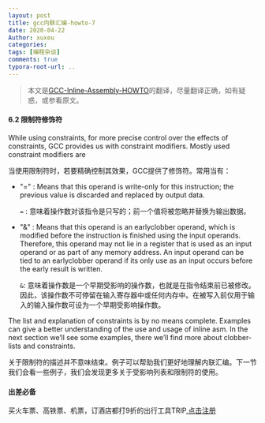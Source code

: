```yaml
---
layout: post
title: gcc内联汇编-howto-7
date: 2020-04-22
Author: xuxeu
categories: 
tags: [编程杂谈]
comments: true
typora-root-url: ..
---
```


> 本文是[GCC-Inline-Assembly-HOWTO](http://www.ibiblio.org/gferg/ldp/GCC-Inline-Assembly-HOWTO.html)的翻译，尽量翻译正确，如有疑惑，或参看原文。

#### 6.2 限制符修饰符

While using constraints, for more precise control over the effects of constraints, GCC provides us with constraint modifiers. Mostly used constraint modifiers are

当使用限制符时，若要精确控制其效果，GCC提供了修饰符。常用当有：

- "=" : Means that this operand is write-only for this instruction; the previous value is discarded and replaced by output data.

  `=` : 意味着操作数对该指令是只写的；前一个值将被忽略并替换为输出数据。

- "&" : Means that this operand is an earlyclobber operand, which is modified before the instruction is finished using the input operands. Therefore, this operand may not lie in a register that is used as an input operand or as part of any memory address. An input operand can be tied to an earlyclobber operand if its only use as an input occurs before the early result is written.

  `&`: 意味着操作数是一个早期受影响的操作数，也就是在指令结束前已被修改。因此，该操作数不可停留在输入寄存器中或任何内存中。在被写入前仅用于输入的输入操作数可设为一个早期受影响操作数。

The list and explanation of constraints is by no means complete. Examples can give a better understanding of the use and usage of inline asm. In the next section we’ll see some examples, there we’ll find more about clobber-lists and constraints.

关于限制符的描述并不意味结束。例子可以帮助我们更好地理解内联汇编。下一节我们会看一些例子，我们会发现更多关于受影响列表和限制符的使用。

#### 出差必备

买火车票、高铁票、机票，订酒店都打9折的出行工具TRIP,[点击注册](https://h5.itrip.world/#/register/6tpd1Z)